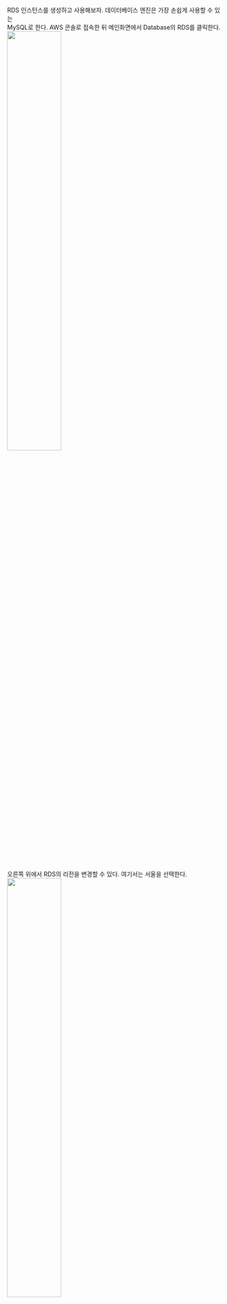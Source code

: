 RDS 인스턴스를 생성하고 사용해보자. 데이터베이스 엔진은 가장 손쉽게 사용할 수 있는  
MySQL로 한다. AWS 콘솔로 접속한 뒤 메인화면에서 Database의 RDS를 클릭한다.    
<img src="https://user-images.githubusercontent.com/33191974/156877296-66f3dcca-7afc-4d88-bb78-67606f58db1d.png" width="50%" height="50%"/>    
오른쪽 위에서 RDS의 리전을 변경할 수 있다. 여기서는 서울을 선택한다.   
<img src="https://user-images.githubusercontent.com/33191974/156877342-7b4efcfb-4f63-433a-9bc1-4339d0effd61.png" width="50%" height="50%"/>  
데이터베이스 생성 버튼을 클릭한다.  
<img src="https://user-images.githubusercontent.com/33191974/156877414-b8f4356f-14ef-43ca-909c-0f26248de0ad.png" width="50%" height="50%"/>   
RDS DB 인스턴스에 사용할 데이터베이스 엔진을 선택한다. MySQL Community Edition의  
Select 버튼을 클릭한다.   
<img src="https://user-images.githubusercontent.com/33191974/156877470-b3238ee9-5c63-43a7-af24-6c51fdb845cf.png" width="50%" height="50%"/>    
장애에 대응할 수 있는 이중화를 위한 다중 가용 영역(Multi-AZ) 복제와 고성능  
I/O를 제공하는 Provisioned IOPS Storage를 사용할 것인지 선택한다. Multi-AZ와   
Provisioned IOPS Storage를 사용하면 추가요금이 발생한다. No를 선택하여 이 두  
가지 기능을 사용하지 않는 프리티어용 인스턴스를 생성한다.   
<img src="https://user-images.githubusercontent.com/33191974/156877573-c13bbfe0-74e4-4369-94a6-5a54abdc9127.png" width="50%" height="50%"/>   
RDS DB 인스턴스 세부 설정이다.   
- License Model: MySQL은 general-public-license만 선택할 수 있다.   
- DB Engine Version: 사용할 MySQL의 버전이다. 특정 버전을 사용해야 하는 환경이   
아니라면 기본값 그대로 사용한다.  
  <img src="https://user-images.githubusercontent.com/33191974/156877758-652d3a9d-fd5b-456b-9021-7b98f4b85dab.png" width="50%" height="50%"/>  

- DB Instance Class: 생성할 DB 인스턴스 클래스이다. 프리티어에서 무료로 사용할   
수 있는 마이크로 인스턴스(db.t1.micro)를 선택한다.   
  <img src="https://user-images.githubusercontent.com/33191974/156877785-5a401676-2bf7-4050-842a-db0f52abc0b7.png" width="50%" height="50%"/>  
  
- Multi-AZ Deployment: 장애에 자동으로 대처하는 Failover 기능을 위한 다중 가용  
영역(Multi Availability Zone) 복제 옵션이다. No를 선택한다(자동으로 비활성화  
되어 있다).     
  <img src="https://user-images.githubusercontent.com/33191974/156877841-a028991c-d589-47d8-aa8a-0c699351ec20.png" width="50%" height="50%"/>   

- Allocated Storage: DB에서 데이터를 저장할 스토리지의 용량이다. 최소 5GB에서   
3072(3TB)까지 설정할 수 있다. 5GB로 설정한다.   
  <img src="https://user-images.githubusercontent.com/33191974/156877950-5f54ee4a-f476-4727-bc72-6f3b8bc53d3b.png" width="50%" height="50%"/>  
  
- Use Provisioned IOPS: 고성능 I/O 옵션이다. 이 옵션을 사용하면 스토리지의 읽기  
/쓰기 성능을 원하는 대로 조절할 수 있다. 단, 추가비용을 지불해야 한다.   
기본값 그대로 사용한다(현재는 안보임).     
- DB Instance Identifier: DB 인스턴스의 이름이다(이름은 같은 리전 안에서 중복   
되면 안된다). exampledbinstance-01로 설정한다.  
  <img src="https://user-images.githubusercontent.com/33191974/156878167-0fb45eb5-4945-4aee-80e5-ef60215a5e19.png" width="50%" height="50%"/>   

- Master Username: MySQL DB 관리자 계정이다. admin으로 설정한다.   
- Master Password, Confirm Password: MySQL DB 관리자 계정의 비밀번호이다.   
여러분이 사용하고 싶은 비밀번호를 설정한다.   
  <img src="https://user-images.githubusercontent.com/33191974/156878287-95f1fe7a-0dfa-4038-9ed5-ed435352b8d3.png" width="50%" height="50%"/>  
  
DB 인스턴스 추가 설정이다.  
- VPC: DB 인스턴스가 위치할 네트워크(VPC)이다. 기본값 그대로 사용한다.   
  <img src="https://user-images.githubusercontent.com/33191974/156878405-cdd9cd21-7eaf-4c27-85d4-abadd2e85724.png" width="50%" height="50%"/>  

- DB Subnet Group: DB 인스턴스가 위치할 서브넷이다. 위에서 Default VPC이외의   
VPC를 선택했을 때 이 서브넷을 설정할 수 있다. 기본값 그대로 사용한다.    
  <img src="https://user-images.githubusercontent.com/33191974/156878445-153512d4-fca4-4b37-b0ae-dea8636b1591.png" width="50%" height="50%"/>  
  
- Publicly Accessible: DB를 외부에서 접근할 수 있게 하는 옵션이다. No로 설정하면   
VPC 내부에서만 접근할 수 있다. 기본값 그대로 사용한다.   
  <img src="https://user-images.githubusercontent.com/33191974/156885951-008d24ae-8488-4431-bbd8-4767d5f384ea.png" width="50%" height="50%"/>   
  
- Availability Zone: DB 인스턴스가 생성될 가용 영역(Availability Zone)이다.   
EC2 인스턴스에서 DB에 접속한다면 같은 AZ에 있는 것이 좋다. 기본값 그대로  
사용한다.  
  <img src="https://user-images.githubusercontent.com/33191974/156878651-58e4e197-9cfe-4503-af0f-979312d5cf1e.png" width="50%" height="50%"/>  
  
- VPC Security Group: 방화벽 설정인 Security Group이다. 기본값 그대로 사용한다.   
이 Security Group은 나중에 DB 인스턴스 전용으로 따로 생성해야 한다.  
  <img src="https://user-images.githubusercontent.com/33191974/156878749-7397d1a0-863f-4f9b-820c-31050eacbbeb.png" width="50%" height="50%"/>  
  
- Database Name: 생성할 DB이름이다. ExampleDB로 설정한다. 아무것도 입력하지   
않으면 DB 인스턴스에서 MySQL 서버만 실행되고 DB는 생성되지 않는다.   
  <img src="https://user-images.githubusercontent.com/33191974/156878813-3119754e-a9d6-41cf-a0c6-f7be12ea708d.png" width="50%" height="50%"/>  
  
- Database Port: DB 접속 포트 번호이다. 기본값 그대로 사용한다.   
  <img src="https://user-images.githubusercontent.com/33191974/156878847-fd3651ab-dae4-4e40-a8d5-9ba3d46c1c82.png" width="50%" height="50%"/>   
  
- Parameter Group: MySQL을 실행할 때 필요한 파라미터 집합이다. DB 인스턴스 생성  
후 Parameter Group을 추가할 수 있다(my.cnf 파일을 생성하는 것과 동일하다).   
기본값 그대로 사용한다.    
  <img src="https://user-images.githubusercontent.com/33191974/156878899-83543d09-edf9-4c7e-9428-8c44077086b9.png" width="50%" height="50%"/>  
  
- Option Group: DB 옵션이다. MySQL은 특별히 지정하지 않아도 된다. 기본값 그대로  
사용한다.   
  <img src="https://user-images.githubusercontent.com/33191974/156878932-682e216e-f8e0-4477-91ac-65b737fde066.png" width="50%" height="50%"/>  
  
이어지는 DB 인스턴스 추가 설정이다.   
- Backup: 자동 백업 옵션이다. 이 자동 백업을 사용하면 원하는 시점으로 데이터를   
복구할 수 있는 PIT(Point in Time) 복구를 사용할 수 있다. PIT 복구는 최근 5분   
전 상태로 되돌릴 수 있으며 1초 단위로 설정이 가능하다.    
  <img src="https://user-images.githubusercontent.com/33191974/156879109-eae61ee9-eece-45a3-8d28-64497f90859a.png" width="50%" height="50%"/>  
  
- Backup Retention Period: 백업 데이터 유지 기간이다. 최대 35일까지 설정할 수  
있다. 여기서 지정한 날짜 이전까지 되돌릴 수 있다.   
  <img src="https://user-images.githubusercontent.com/33191974/156879156-3ca38ca1-5b7c-4e2e-b6e4-66488f538968.png" width="50%" height="50%"/>  
  
- Backup Window: 백업 시간이다. 기본값은 No Preference이다. 여기서는 Select  
Window를 선택하고 Start Time을 `00:00`, Duration을 0.5로 설정한다. UTC기준으로   
00시 00분에 백업을 시작하며 백업 시간은 0.5시간(30분)이다. 데이터의 용량이   
크면 설정한 백업 시간을 넘길 수도 있다. 이 Duration을 설정하는 이유는 아래   
Maintenance Window의 시간과 겹치지 않게 하기 위해서이다.  
  <img src="https://user-images.githubusercontent.com/33191974/156879365-b798a923-4e50-4237-be2e-e4ca9e7bc23c.png" width="50%" height="50%"/>  
  
- Auto Minor Version Upgrade: 자동으로 마이너 버전을 업데이트하는 옵션이다.  
보안 패치나 버그가 수정된 버전을 자동으로 업데이트한다. 예를 들면 MySQL의 경우   
5.6.13을 사용하고 있는데(현재는 8점대 버전 사용중) 5.6.14가 나오면 5.6.14  
버전으로 업데이트한다. 기본값 그대로 사용한다.   
  <img src="https://user-images.githubusercontent.com/33191974/156879470-adcfb4e2-51f3-440f-88e7-32cfad2685a9.png" width="50%" height="50%"/>  
  
- Maintenance Window: 점검 시간이다. 기본값은 No Preference이다. 여기서는   
Select Window를 선택하고 Start Day를 Monday, Start Time을 `03:00`, Duration을  
0.5로 설정한다. UTC 기준으로 03시 00분에 점검이 시작되며 시간은 0.5시간(30분)  
이다. Duration을 설정하는 이유는 위 Backup Window의 시간과 겹치지 않게 하기   
위해서이다. 점검은 Duration에 설정한 시간보다 일찍 끝날 수 있다.   
  <img src="https://user-images.githubusercontent.com/33191974/156879636-d155828a-90ed-4032-9b82-c2bfb8a2dd5d.png" width="50%" height="50%"/>  
  
   - 이 시간에 Auto Minor Version Upgrade를 설정했다면 DB버전 업데이트 또는  
   패치가 적용된다. DB 버전 업데이트 또는 패치는 필수적인 것(보안패치)만    
   적용되며 자주 발생하지 않고 몇 달에 한 번 발생한다. DB 업데이트 또는 패치가   
   적용되는 시간 동안에는 DB 인스턴스의 실행이 중지된다.  
   - DB 인스턴스 클래스를 변경했다면 이 시간에 적용된다. DB 인스턴스 클래스를  
   변경하는 동안에는 DB 인스턴스의 실행이 중지된다.   
  
설정이 완료되었으면 Launch DB Instance 버튼을 클릭한다.  
<img src="https://user-images.githubusercontent.com/33191974/156879743-5b47243b-d589-4b8a-922d-d751f7f2a280.png" width="50%" height="50%"/>    

> #### Multi-AZ 복제와 백업  
> Multi-AZ 복제를 사용했을 때에는 예비 인스턴스(Standby)에서 백업을 진행하게   
> 되므로 메인 인스턴스의 I/O 성능에 영향을 주지 않는다.   

> #### MySQL에서 자동백업   
> 설정화면에 나와 있는 것처럼 MySQL에서 자동 백업을 사용하려면 스토리지 엔진으로  
> InnoDB를 사용해야 한다. MyISAM은 지원하지 않는다.   

완전히 생성되기까지 약 10분 정도 소요된다.   
  
RDS DB 인스턴스가 완전히 생성되었으면 exampledbinstance-01를 선택한다. 그리고   

> #### Multi-AZ 복제와 Failover   
> Multi-AZ 복제를 사용하도록 설정한 뒤, 메인 DB 인스턴스에 장애(AZ 장애,   
> 인스턴스 중단, 네트워크 장애, 스토리지 장애)가 발생하면 자동으로 예비   
> 인스턴스가 메인 인스턴스로 승격된다. 이 기능을 Failover라고 하며 Failover가  
> 완료되는 데 걸리는 시간은 약 3 ~ 6분이다.    
> Failover 기능이 동작하면 Endpoint 주소가 가리키는 DB 인스턴스가 메인   
> 인스턴스에서 예비 인스턴스로 바뀌므로 Endpoint를 사용하는 측에서는 Failover   
> 를 위해 따로 설정을 해줄 필요가 없다. 이 Multi-AZ 복제는 MySQL과 Oracle  
> 데이터베이스 엔진에서만 지원한다.  

> #### RDS DB 인스턴스 정지(stop)  
> EC2 인스턴스와는 달리 RDS DB 인스턴스는 정지 개념이 없다. 따라서 DB 인스턴스를  
> 정지하고 싶으면 삭제(Delete)해야 한다. 단 DB 인스턴스를 삭제(Delete)할 때,   
> 최종(Final) DB 스냅샷을 생성할 수 있다. 이후 이 최종 DB 스냅샷으로 DB   
> 인스턴스를 다시 생성하여 이전 데이터 그대로 시작할 수 있다.   







  


  




  






  

  




  



  

  




  










































